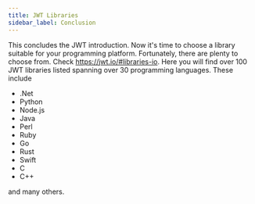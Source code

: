 ```yaml
---
title: JWT Libraries
sidebar_label: Conclusion
---
```


This concludes the JWT introduction.  Now it's time to choose
a library suitable for your programming platform.  Fortunately,
there are plenty to choose from.  Check 
https://jwt.io/#libraries-io.  Here you will find over 100 JWT
libraries listed spanning over 30 programming languages.  These
include

* .Net
* Python
* Node.js
* Java
* Perl
* Ruby
* Go
* Rust
* Swift
* C
* C++

and many others.
